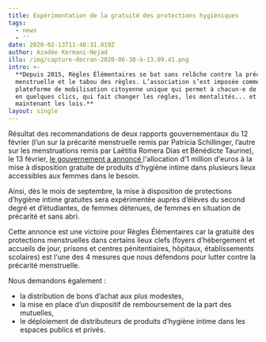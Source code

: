 ```yaml
---
title: Expérimentation de la gratuité des protections hygiéniques
tags:
  - news
  - ''
date: 2020-02-13T11:48:31.819Z
author: Azadée Kermani-Nejad
illu: /img/capture-decran-2020-06-30-à-13.09.41.png
intro: >-
  **Depuis 2015, Règles Élémentaires se bat sans relâche contre la précarité
  menstruelle et le tabou des règles. L’association s’est imposée comme une
  plateforme de mobilisation citoyenne unique qui permet à chacun·e de s'engager
  en quelques clics, qui fait changer les règles, les mentalités... et
  maintenant les lois.**
layout: single
---
```

Résultat des recommandations de deux rapports gouvernementaux du 12 février (l’un sur la précarité menstruelle remis par Patricia Schillinger, l’autre sur les menstruations remis par Laëtitia Romera Dias et Bénédicte Taurine), le 13 février, [le gouvernement a annoncé ](https://solidarites-sante.gouv.fr/IMG/pdf/200213-cp_-_ms_cd_-_experimentation_precarite_menstruelle.pdf)l'allocation d’1 million d'euros à la mise à disposition gratuite de produits d'hygiène intime dans plusieurs lieux accessibles aux femmes dans le besoin. 

Ainsi, dès le mois de septembre, la mise à disposition de protections d’hygiène intime gratuites sera expérimentée auprès d’élèves du second degré et d’étudiantes, de femmes détenues, de femmes en situation de précarité et sans abri. 

Cette annonce est une victoire pour Règles Élémentaires car la gratuité des protections menstruelles dans certains lieux clefs (foyers d’hébergement et accueils de jour, prisons et centres pénitentiaires, hôpitaux, établissements scolaires) est l'une des 4 mesures que nous défendons pour lutter contre la précarité menstruelle.

Nous demandons également :

* la distribution de bons d’achat aux plus modestes, 
* la mise en place d’un dispositif de remboursement de la part des mutuelles,
* le déploiement de distributeurs de produits d’hygiène intime dans les espaces publics et privés.
